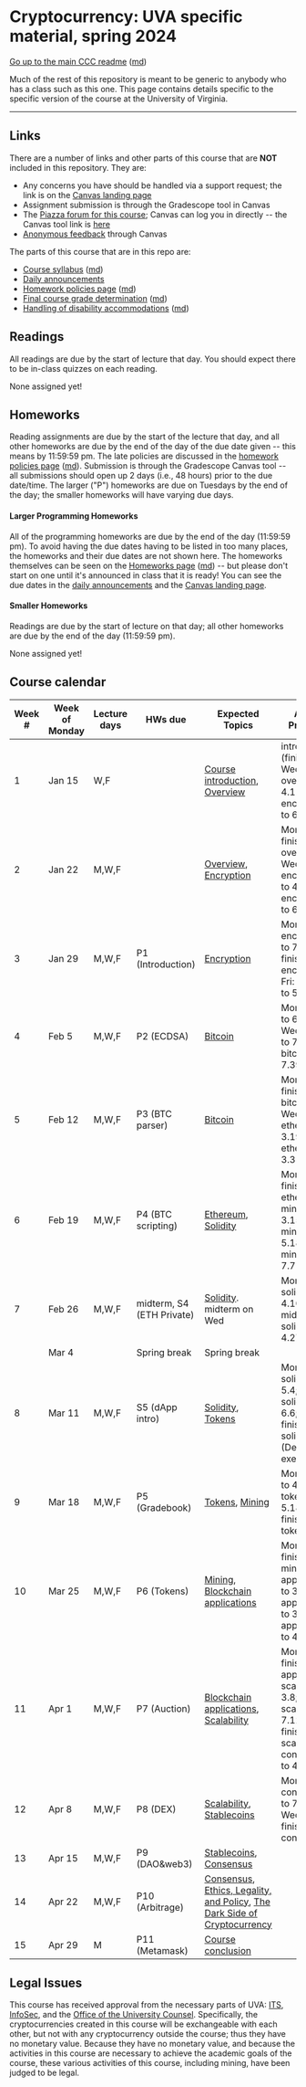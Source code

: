Cryptocurrency: UVA specific material, spring 2024
==================================================

[Go up to the main CCC readme](../readme.html) ([md](../readme.md))

Much of the rest of this repository is meant to be generic to anybody who has a class such as this one. This page contains details specific to the specific version of the course at the University of Virginia.

------------------------------------------------------------

Links
-----

There are a number of links and other parts of this course that are **NOT** included in this repository.  They are:

- Any concerns you have should be handled via a support request; the link is on the [Canvas landing page][1]
- Assignment submission is through the Gradescope tool in Canvas
- The [Piazza forum for this course](https://piazza.com/class/lrc7nittnzo636); Canvas can log you in directly -- the Canvas tool link is [here](https://canvas.its.virginia.edu/courses/93490/external_tools/21)
- [Anonymous feedback](https://canvas.its.virginia.edu/courses/93490/external_tools/5876) through Canvas


The parts of this course that are in this repo are:

- [Course syllabus](syllabus.html) ([md](syllabus.md))
- [Daily announcements](daily-announcements.html#/)
- [Homework policies page](hw-policies.html) ([md](hw-policies.md))
- [Final course grade determination](grades.html) ([md](grades.md))
- [Handling of disability accommodations](sdac.html) ([md](sdac.md))

Readings
--------

<!-- All scholarly articles (such as from the ACM digital library) can be obtained from free from any UVA wireless network.  Some of them you will *NOT* be able to get it for free from your home Internet provider such as Comcast (unless you live in a UVA dorm, of course) without using a UVA VPN.  -->

All readings are due by the start of lecture that day.  You should expect there to be in-class quizzes on each reading.

None assigned yet!

<!--

  - Due Friday, February 17th: HW S3: Read the [Ethereum whitepaper](https://ethereum.org/en/whitepaper/) ([PDF](https://canvas.its.virginia.edu/courses/72253/files?preview=1043863))
      - You can skip (or quickly browse) the first 3 sub-parts of the ‘History’ section (‘Bitcoin’, ‘Mining’, and ‘Merkle Trees’); also skip the ‘references and further reading’ section at the end; what’s left is 32 pages (of large and widely-spaced text) in the PDF to read
      - Be sure you do ***NOT*** read the [outdated PDF](https://ethereum.org/669c9e2e2027310b6b3cdce6e1c52962/Ethereum_Whitepaper_-_Buterin_2014.pdf), which is what a lot of searches for "ethereum whitepaper pdf" will return
- Due Friday, February 3rd: HW S2: Read the [Bitcoin whitepaper](https://bitcoinwhitepaper.co/) ([PDF](https://bitcoinwhitepaper.co/bitcoin.pdf)) (also in Canvas [here](https://canvas.its.virginia.edu/files/981134/download?download_frd=1))

-->

Homeworks
---------

Reading assignments are due by the start of the lecture that day, and all other homeworks are due by the end of the day of the due date given -- this means by 11:59:59 pm.  The late policies are discussed in the [homework policies page](hw-policies.html) ([md](hw-policies.md)).  Submission is through the Gradescope Canvas tool -- all submissions should open up 2 days (i.e., 48 hours) prior to the due date/time.  The larger ("P") homeworks are due on Tuesdays by the end of the day; the smaller homeworks will have varying due days.


#### Larger Programming Homeworks

All of the programming homeworks are due by the end of the day (11:59:59 pm).  To avoid having the due dates having to be listed in too many places, the homeworks and their due dates are not shown here.  The homeworks themselves can be seen on the [Homeworks page](../hws/index.html) ([md](../hws/index.md)) -- but please don't start on one until it's announced in class that it is ready!  You can see the due dates in the [daily announcements](daily-announcements.html#/) and the [Canvas landing page][1].


#### Smaller Homeworks

Readings are due by the start of lecture on that day; all other homeworks are due by the end of the day (11:59:59 pm).

None assigned yet!

<!--

- Due Tue, 3/14, by midnight: [HW S5: dApp Introduction](../hws/dappintro/index.html) ([md](../hws/dappintro/index.md))
- Due Thu, 3/2, by midnight: [HW S4: Connecting to the Private Ethereum Blockchain](../hws/ethprivate/index.html) ([md](../hws/ethprivate/index.md)); see the [Canvas landing page][1] for the necessary information
- Due Friday, February 17th: HW S3: Read the [Ethereum whitepaper](https://ethereum.org/en/whitepaper/) ([PDF](https://canvas.its.virginia.edu/courses/72253/files?preview=1043863))
    - You can skip (or quickly browse) the first 3 sub-parts of the ‘History’ section (‘Bitcoin’, ‘Mining’, and ‘Merkle Trees’); also skip the ‘references and further reading’ section at the end; what’s left is 32 pages (of large and widely-spaced text) in the PDF to read
    - Be sure you do ***NOT*** read the [outdated PDF](https://ethereum.org/669c9e2e2027310b6b3cdce6e1c52962/Ethereum_Whitepaper_-_Buterin_2014.pdf), which is what a lot of searches for "ethereum whitepaper pdf" will return
- Due Friday, February 3rd: HW S2: Read the [Bitcoin whitepaper](https://bitcoinwhitepaper.co/) ([PDF](https://bitcoinwhitepaper.co/bitcoin.pdf)) (also in Canvas [here](https://canvas.its.virginia.edu/courses/72253/files?preview=981134))
- Due Tuesday, January 24th: HW S1: fill out the Google survey (link on the [Canvas landing page][1]) by the end of the day on Tuesday, Jan 24th

-->


Course calendar
---------------

| Week # | Week of Monday | Lecture days | HWs due | Expected Topics | Actual Progress |
|----|----|----|----|----|----|
| 1  | Jan 15 | W,F   |                     | [Course introduction](../slides/introduction.html#/), [Overview](../slides/overview.html#/) |  introduction (finished); Wed: overview to 4.11; Fri: encryption to 6.13 |
| 2  | Jan 22 | M,W,F |  | [Overview](../slides/overview.html#/), [Encryption](../slides/encryption.html#/) | Mon: finished overview; Wed: encryption to 4.23; Fri: encryption to 6.? |
| 3  | Jan 29 | M,W,F | P1 (Introduction)   | [Encryption](../slides/encryption.html#/) | Mon: encryption to 7.8; Wed: finished encryption; Fri: bitcoin to 5.9 |
| 4  | Feb 5  | M,W,F | P2 (ECDSA)          | [Bitcoin](../slides/bitcoin.html#/) | Mon: bitcoin to 6.10; Wed: bitcoin to 7.17; Fri: bitcoin to 7.39 |
| 5  | Feb 12 | M,W,F | P3 (BTC parser)     | [Bitcoin](../slides/bitcoin.html#/) | Mon: finished bitcoin; Wed: ethereum to 3.19; Fri: ethereum to 3.31 |
| 6  | Feb 19 | M,W,F | P4 (BTC scripting)  | [Ethereum](../slides/ethereum.html#/), [Solidity](../slides/solidity.html#/) | Mon: finished ethereum, mining to 3.15; Wed: mining to 5.18; Fri: mining to 7.7 |
| 7  | Feb 26 | M,W,F | midterm, S4 (ETH Private) | [Solidity](../slides/solidity.html#/). midterm on Wed | Mon: solidity to 4.10; Wed: midterm; Fri: solidity to 4.27 |
|    | Mar 4  |       | Spring break        | Spring break | |
| 8  | Mar 11 | M,W,F | S5 (dApp intro)     | [Solidity](../slides/solidity.html#/), [Tokens](../slides/tokens.html#/) | Mon: solidity to 5.4; Wed: solidity to 6.6; Fri: finished solidity (Debts exercise) |
| 9  | Mar 18 | M,W,F | P5 (Gradebook)      | [Tokens](../slides/tokens.html#/), [Mining](../slides/mining.html#/) | Mon: tokens to 4.9; Wed: tokens to 5.18; Fri: finished tokens |
| 10 | Mar 25 | M,W,F | P6 (Tokens)         | [Mining](../slides/mining.html#/), [Blockchain applications](../slides/applications.html#/) | Mon: finished mining, applications to 3.6; Wed: applications to 3.31; Fri: applications to 4.4 |
| 11 | Apr 1  | M,W,F | P7 (Auction)        | [Blockchain applications](../slides/applications.html#/), [Scalability](../slides/scalability.html#/) | Mon: finished applications, scalability to 3.8; Wed: scalability to 7.12; Fri: finished scalability, consensus to 4.12 |
| 12 | Apr 8  | M,W,F | P8 (DEX)            | [Scalability](../slides/scalability.html#/), [Stablecoins](../slides/stablecoins.html#/) | Mon: consensus to 7.31; Wed: finished consensus |
| 13 | Apr 15 | M,W,F | P9 (DAO&web3)       | [Stablecoins](../slides/stablecoins.html#/), [Consensus](../slides/consensus.html#/) | |
| 14 | Apr 22 | M,W,F | P10 (Arbitrage)     | [Consensus](../slides/consensus.html#/), [Ethics, Legality, and Policy](../slides/ethics-legal-policy.html#/), [The Dark Side of Cryptocurrency](../slides/darkside.html#/) | |
| 15 | Apr 29 | M     | P11 (Metamask)      | [Course conclusion](../slides/conclusion.html#/) | |


## Legal Issues

This course has received approval from the necessary parts of UVA: [ITS](https://virginia.service-now.com/its/), [InfoSec](https://security.virginia.edu/), and the [Office of the University Counsel](https://universitycounsel.virginia.edu/).  Specifically, the cryptocurrencies created in this course will be exchangeable with each other, but not with any cryptocurrency outside the course; thus they have no monetary value.  Because they have no monetary value, and because the activities in this course are necessary to achieve the academic goals of the course, these various activities of this course, including mining, have been judged to be legal.


[1]: https://canvas.its.virginia.edu/courses/93490
